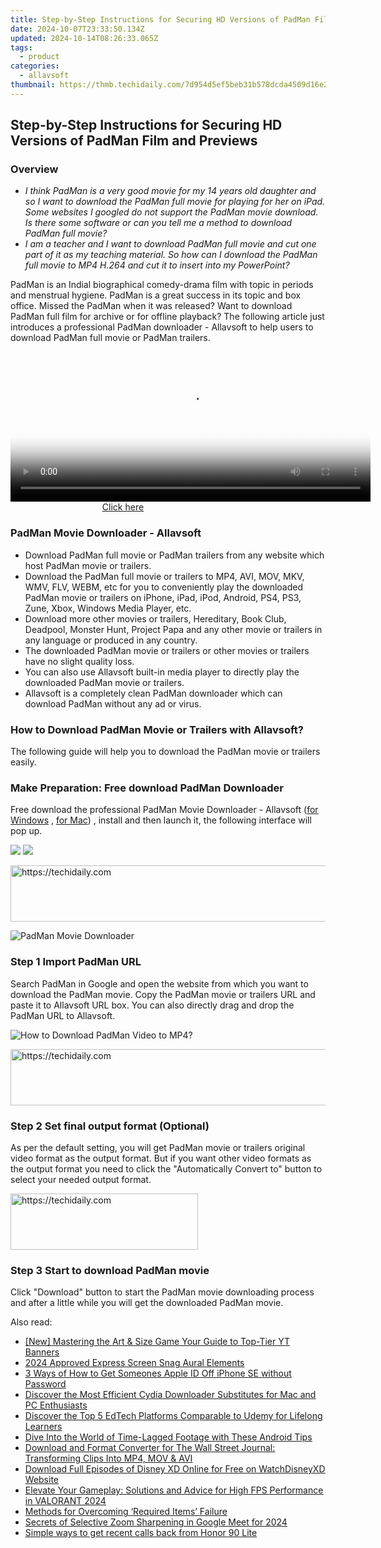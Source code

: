 ```yaml
---
title: Step-by-Step Instructions for Securing HD Versions of PadMan Film and Previews
date: 2024-10-07T23:33:50.134Z
updated: 2024-10-14T08:26:33.065Z
tags:
  - product
categories:
  - allavsoft
thumbnail: https://thmb.techidaily.com/7d954d5ef5beb31b578dcda4509d16e23f0ef0d1b79a76b01e4834ddb01328ea.jpg
---
```


## Step-by-Step Instructions for Securing HD Versions of PadMan Film and Previews

### Overview

* _I think PadMan is a very good movie for my 14 years old daughter and so I want to download the PadMan full movie for playing for her on iPad. Some websites I googled do not support the PadMan movie download. Is there some software or can you tell me a method to download PadMan full movie?_
* _I am a teacher and I want to download PadMan full movie and cut one part of it as my teaching material. So how can I download the PadMan full movie to MP4 H.264 and cut it to insert into my PowerPoint?_

PadMan is an Indial biographical comedy-drama film with topic in periods and menstrual hygiene. PadMan is a great success in its topic and box office. Missed the PadMan when it was released? Want to download PadMan full film for archive or for offline playback? The following article just introduces a professional PadMan downloader - Allavsoft to help users to download PadMan full movie or PadMan trailers.

<!-- affiliate ads begin -->
<span id="1983553">
					<video width="576" height="240" style="cursor:pointer"
           poster="//a.impactradius-go.com/display-clicktoplayimage/1983553.png"
           onclick="if(!this.playClicked){this.play();this.setAttribute('controls',true);this.playClicked=true;}">
	   <source src="//a.impactradius-go.com/display-ad/22993-1983553">
	   <img src="//a.impactradius-go.com/display-clicktoplayimage/1983553.png" style="border: none; height: 100%; width: 100%; object-fit: contain">
	</video>
	<div style="width:360px;text-align:center"><a href="javascript:window.open(decodeURIComponent('https%3A%2F%2Fhomestyler.sjv.io%2Fc%2F5597632%2F1983553%2F22993'), '_blank');void(0);">Click here</a></div>
</span>
<img height="0" width="0" src="https://imp.pxf.io/i/5597632/1983553/22993" style="position:absolute;visibility:hidden;" border="0" />
<!-- affiliate ads end -->

### PadMan Movie Downloader - Allavsoft

* Download PadMan full movie or PadMan trailers from any website which host PadMan movie or trailers.
* Download the PadMan full movie or trailers to MP4, AVI, MOV, MKV, WMV, FLV, WEBM, etc for you to conveniently play the downloaded PadMan movie or trailers on iPhone, iPad, iPod, Android, PS4, PS3, Zune, Xbox, Windows Media Player, etc.
* Download more other movies or trailers, Hereditary, Book Club, Deadpool, Monster Hunt, Project Papa and any other movie or trailers in any language or produced in any country.
* The downloaded PadMan movie or trailers or other movies or trailers have no slight quality loss.
* You can also use Allavsoft built-in media player to directly play the downloaded PadMan movie or trailers.
* Allavsoft is a completely clean PadMan downloader which can download PadMan without any ad or virus.

### How to Download PadMan Movie or Trailers with Allavsoft?

The following guide will help you to download the PadMan movie or trailers easily.

### Make Preparation: Free download PadMan Downloader

Free download the professional PadMan Movie Downloader - Allavsoft ([for Windows](https://tools.techidaily.com/allavsoft/products/) , [for Mac](https://tools.techidaily.com/allavsoft/products/)) , install and then launch it, the following interface will pop up.

[![](https://www.allavsoft.com/how-to/../images/how-to/free-download-win.jpg)](https://tools.techidaily.com/allavsoft/products/) [![](https://www.allavsoft.com/how-to/../images/how-to/free-download-mac.jpg)](https://tools.techidaily.com/allavsoft/products/)

<!-- affiliate ads begin -->
<a href="https://bluettide.pxf.io/c/5597632/2141683/17092" target="_top" id="2141683">
  <img src="//a.impactradius-go.com/display-ad/17092-2141683" border="0" alt="https://techidaily.com" width="728" height="90"/>
</a>
<img height="0" width="0" src="https://bluettide.pxf.io/i/5597632/2141683/17092" style="position:absolute;visibility:hidden;" border="0" />
<!-- affiliate ads end -->

![PadMan Movie Downloader](https://www.allavsoft.com/how-to/../images/allavsoft/screen-shot-600.jpg)

### Step 1 Import PadMan URL

Search PadMan in Google and open the website from which you want to download the PadMan movie. Copy the PadMan movie or trailers URL and paste it to Allavsoft URL box. You can also directly drag and drop the PadMan URL to Allavsoft.

![How to Download PadMan Video to MP4?](https://www.allavsoft.com/how-to/../images/how-to/download-rtmp-video/download-rtmp-video.jpg)

<!-- affiliate ads begin -->
<a href="https://appsumo.8odi.net/c/5597632/2130870/7443" target="_top" id="2130870">
  <img src="//a.impactradius-go.com/display-ad/7443-2130870" border="0" alt="https://techidaily.com" width="728" height="90"/>
</a>
<img height="0" width="0" src="https://appsumo.8odi.net/i/5597632/2130870/7443" style="position:absolute;visibility:hidden;" border="0" />
<!-- affiliate ads end -->

### Step 2 Set final output format (Optional)

As per the default setting, you will get PadMan movie or trailers original video format as the output format. But if you want other video formats as the output format you need to click the "Automatically Convert to" button to select your needed output format.

<!-- affiliate ads begin -->
<a href="https://wigfever.sjv.io/c/5597632/2005183/22899" target="_top" id="2005183">
  <img src="//a.impactradius-go.com/display-ad/22899-2005183" border="0" alt="https://techidaily.com" width="300" height="90"/>
</a>
<img height="0" width="0" src="https://wigfever.sjv.io/i/5597632/2005183/22899" style="position:absolute;visibility:hidden;" border="0" />
<!-- affiliate ads end -->

### Step 3 Start to download PadMan movie

Click "Download" button to start the PadMan movie downloading process and after a little while you will get the downloaded PadMan movie.

<ins class="adsbygoogle"
     style="display:block"
     data-ad-format="autorelaxed"
     data-ad-client="ca-pub-7571918770474297"
     data-ad-slot="1223367746"></ins>

<ins class="adsbygoogle"
     style="display:block"
     data-ad-client="ca-pub-7571918770474297"
     data-ad-slot="8358498916"
     data-ad-format="auto"
     data-full-width-responsive="true"></ins>

<span class="atpl-alsoreadstyle">Also read:</span>
<div><ul>
<li><a href="https://facebook-video-share.techidaily.com/new-mastering-the-art-and-size-game-your-guide-to-top-tier-yt-banners/"><u>[New] Mastering the Art & Size Game Your Guide to Top-Tier YT Banners</u></a></li>
<li><a href="https://remote-screen-capture.techidaily.com/2024-approved-express-screen-snag-aural-elements/"><u>2024 Approved Express Screen Snag Aural Elements</u></a></li>
<li><a href="https://apple-account.techidaily.com/3-ways-of-how-to-get-someones-apple-id-off-iphone-se-without-password-by-drfone-ios/"><u>3 Ways of How to Get Someones Apple ID Off iPhone SE without Password</u></a></li>
<li><a href="https://win-comparisons.techidaily.com/discover-the-most-efficient-cydia-downloader-substitutes-for-mac-and-pc-enthusiasts/"><u>Discover the Most Efficient Cydia Downloader Substitutes for Mac and PC Enthusiasts</u></a></li>
<li><a href="https://win-comparisons.techidaily.com/discover-the-top-5-edtech-platforms-comparable-to-udemy-for-lifelong-learners/"><u>Discover the Top 5 EdTech Platforms Comparable to Udemy for Lifelong Learners</u></a></li>
<li><a href="https://extra-tips.techidaily.com/dive-into-the-world-of-time-lagged-footage-with-these-android-tips/"><u>Dive Into the World of Time-Lagged Footage with These Android Tips</u></a></li>
<li><a href="https://win-comparisons.techidaily.com/download-and-format-converter-for-the-wall-street-journal-transforming-clips-into-mp4-mov-and-avi/"><u>Download and Format Converter for The Wall Street Journal: Transforming Clips Into MP4, MOV & AVI</u></a></li>
<li><a href="https://win-comparisons.techidaily.com/download-full-episodes-of-disney-xd-online-for-free-on-watchdisneyxd-website/"><u>Download Full Episodes of Disney XD Online for Free on WatchDisneyXD Website</u></a></li>
<li><a href="https://program-issues.techidaily.com/elevate-your-gameplay-solutions-and-advice-for-high-fps-performance-in-valorant-2024/"><u>Elevate Your Gameplay: Solutions and Advice for High FPS Performance in VALORANT 2024</u></a></li>
<li><a href="https://games-able.techidaily.com/methods-for-overcoming-required-items-failure/"><u>Methods for Overcoming ‘Required Items’ Failure</u></a></li>
<li><a href="https://extra-approaches.techidaily.com/secrets-of-selective-zoom-sharpening-in-google-meet-for-2024/"><u>Secrets of Selective Zoom Sharpening in Google Meet for 2024</u></a></li>
<li><a href="https://techidaily.com/simple-ways-to-get-recent-calls-back-from-honor-90-lite-by-fonelab-android-recover-call-logs/"><u>Simple ways to get recent calls back from Honor 90 Lite</u></a></li>
</ul></div>

